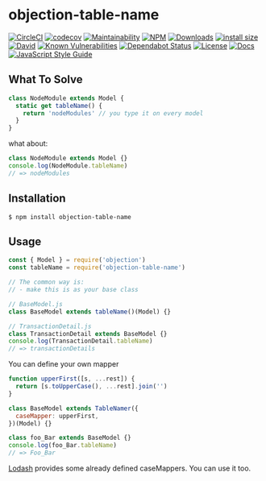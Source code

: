 # objection-table-name

[![CircleCI](https://img.shields.io/circleci/build/github/JaneJeon/objection-table-name)](https://circleci.com/gh/JaneJeon/objection-table-name) [![codecov](https://codecov.io/gh/JaneJeon/objection-tablename/branch/master/graph/badge.svg)](https://codecov.io/gh/JaneJeon/objection-tablename) [![Maintainability](https://api.codeclimate.com/v1/badges/909f04aee0f1137ac368/maintainability)](https://codeclimate.com/github/JaneJeon/objection-table-name/maintainability) [![NPM](https://img.shields.io/npm/v/objection-table-name)](https://www.npmjs.com/package/objection-table-name) [![Downloads](https://img.shields.io/npm/dt/objection-table-name)](https://www.npmjs.com/package/objection-table-name) [![install size](https://packagephobia.now.sh/badge?p=objection-table-name)](https://packagephobia.now.sh/result?p=objection-table-name) [![David](https://img.shields.io/david/JaneJeon/objection-table-name)](https://david-dm.org/JaneJeon/objection-table-name) [![Known Vulnerabilities](https://snyk.io//test/github/JaneJeon/objection-table-name/badge.svg?targetFile=package.json)](https://snyk.io//test/github/JaneJeon/objection-table-name?targetFile=package.json) [![Dependabot Status](https://api.dependabot.com/badges/status?host=github&repo=JaneJeon/objection-table-name)](https://dependabot.com) [![License](https://img.shields.io/npm/l/objection-table-name)](https://github.com/JaneJeon/objection-table-name/blob/master/LICENSE) [![Docs](https://img.shields.io/badge/docs-github-blue)](https://janejeon.github.io/objection-table-name) [![JavaScript Style Guide](https://img.shields.io/badge/code_style-standard-brightgreen.svg)](https://standardjs.com)

## What To Solve

```js
class NodeModule extends Model {
  static get tableName() {
    return 'nodeModules' // you type it on every model
  }
}
```

what about:

```js
class NodeModule extends Model {}
console.log(NodeModule.tableName)
// => nodeModules
```

## Installation

`$ npm install objection-table-name`

## Usage

```js
const { Model } = require('objection')
const tableName = require('objection-table-name')

// The common way is:
// - make this is as your base class

// BaseModel.js
class BaseModel extends tableName()(Model) {}

// TransactionDetail.js
class TransactionDetail extends BaseModel {}
console.log(TransactionDetail.tableName)
// => transactionDetails
```

You can define your own mapper

```js
function upperFirst([s, ...rest]) {
  return [s.toUpperCase(), ...rest].join('')
}

class BaseModel extends TableNamer({
  caseMapper: upperFirst,
})(Model) {}

class foo_Bar extends BaseModel {}
console.log(foo_Bar.tableName)
// => Foo_Bar
```

[Lodash](https://lodash.com/docs/) provides some already defined caseMappers. You can use it too.
